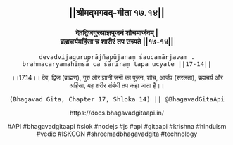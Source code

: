 <center><h2>||श्रीमद्‍भगवद्‍-गीता १७.१४||</h2>
<h3>देवद्विजगुरुप्राज्ञपूजनं शौचमार्जवम् |<br/>ब्रह्मचर्यमहिंसा च शारीरं तप उच्यते ||१७-१४||</h3>
<pre>devadvijaguruprājñapūjanaṃ śaucamārjavam .<br/>brahmacaryamahiṃsā ca śārīraṃ tapa ucyate ||17-14||</pre>
<p>।।17.14।। देव, द्विज (ब्राह्मण), गुरु और ज्ञानी जनों का पूजन, शौच, आर्जव (सरलता), ब्रह्मचर्य और अहिंसा, यह शरीर संबंधी तप कहा जाता है।।</p>
<pre>(Bhagavad Gita, Chapter 17, Shloka 14) || @BhagavadGitaApi</pre><p>https://docs.bhagavadgitaapi.in/</p><p>#API #bhagavadgitaapi #slok #nodejs #js #api #gitaapi #krishna #hinduism #vedic #ISKCON #shreemadbhagavadgita #technology</p></center>